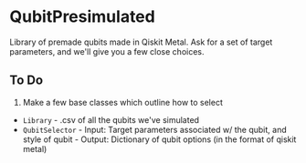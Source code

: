 # QubitPresimulated
Library of premade qubits made in Qiskit Metal. Ask for a set of target parameters, and we'll give you a few close choices.

## To Do
1. Make a few base classes which outline how to select
  -  `Library`
    - .csv of all the qubits we've simulated 
  -  `QubitSelector`
    - Input: Target parameters associated w/ the qubit, and style of qubit
    - Output: Dictionary of qubit options (in the format of qiskit metal)
    

